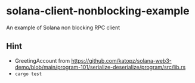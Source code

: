 # solana-client-nonblocking-example

An example of Solana non blocking RPC client

## Hint

- GreetingAccount from https://github.com/katopz/solana-web3-demo/blob/main/program-101/serialize-deserialize/program/src/lib.rs
- `cargo test`
